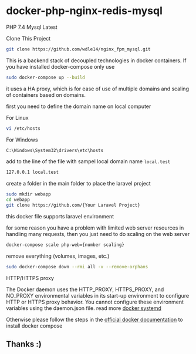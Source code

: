 # docker-php-nginx-redis-mysql

PHP 7.4
Mysql Latest

Clone This Project 

```bash
git clone https://github.com/wdle14/nginx_fpm_mysql.git
```

This is a backend stack of decoupled technologies in docker containers.
If you have installed docker-compose only use

```bash
sudo docker-compose up --build
```
it uses a HA proxy, which is for ease of use of multiple domains and scaling of containers based on domains.

first you need to define the domain name on local computer

For Linux

```bash
vi /etc/hosts
```

For Windows
```bash
C:\Windows\System32\drivers\etc\hosts
```

add to the line of the file with sampel local domain name `local.test`

```bash
127.0.0.1 local.test
```

create a folder in the main folder to place the laravel project

```bash
sudo mkdir webapp
cd webapp
git clone https://github.com/{Your Laravel Project}
```

this docker file supports laravel environment

for some reason you have a problem with limited web server resources in handling many requests, then you just need to do scaling on the web server

```bash
docker-compose scale php-web={number scaling}
```

remove everything (volumes, images, etc.)

```bash
sudo docker-compose down --rmi all -v --remove-orphans
```

HTTP/HTTPS proxy

The Docker daemon uses the HTTP_PROXY, HTTPS_PROXY, and NO_PROXY environmental variables in its start-up environment to configure HTTP or HTTPS proxy behavior. You cannot configure these environment variables using the daemon.json file. read more [docker systemd](https://docs.docker.com/config/daemon/systemd/#httphttps-proxy)


Otherwise please follow the steps in the [official docker documentation](https://docs.docker.com/install/linux/docker-ce/debian/) to install docker compose

## Thanks :)
